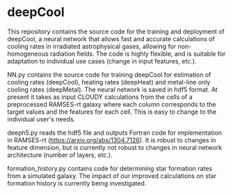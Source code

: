 # deepCool
This repository contains the source code for the training and deployment of deepCool, a neural network that allows fast and accurate calculations of cooling rates in irradiated astrophysical gases, allowing for non-homogeneous radiation fields. The code is highly flexible, and is suitable for adaptation to individual use cases (change in input features, etc.). 

NN.py contains the source code for training deepCool for estimation of cooling rates (deepCool), heating rates (deepHeat) and metal-line only cooling rates (deepMetal). The neural network is saved in hdf5 format. At present it takes as input CLOUDY calculations from the cells of a preprocessed RAMSES-rt galaxy where each column corresponds to the target values and the features for each cell. This is easy to change to the individual user's needs. 

deeph5.py reads the hdf5 file and outputs Fortran code for implementation in RAMSES-rt (https://arxiv.org/abs/1304.7126). It is robust to changes in feature dimension, but is currently not robust to changes in neural network architecture (number of layers, etc.). 

formation_history.py contains code for determining star formation rates from a simulated galaxy. The impact of our improved calculations on star formation history is currently being investigated.
